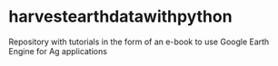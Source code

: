 # harvestearthdatawithpython
Repository with tutorials in the form of an e-book to use Google Earth Engine for Ag applications
